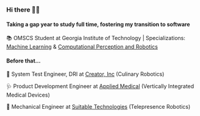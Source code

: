 ### Hi there 👋🏽

#### Taking a gap year to study full time, fostering my transition to software

📚 OMSCS Student at Georgia Institute of Technology | Specializations: [Machine Learning](https://omscs.gatech.edu/specialization-machine-learning) & [Computational Perception and Robotics](https://omscs.gatech.edu/specialization-computational-perception-robotics)

#### Before that...
🍔 System Test Engineer, DRI at [Creator, Inc](https://www.creator.rest) (Culinary Robotics)

🩺 Product Development Engineer at [Applied Medical](https://www.appliedmedical.com) (Vertically Integrated Medical Devices)

🤖 Mechanical Engineer at [Suitable Technologies](https://gobe.blue-ocean-robotics.com) (Telepresence Robotics)

